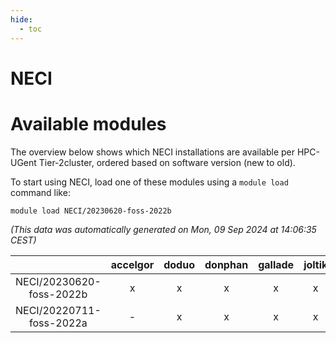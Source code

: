 ```yaml
---
hide:
  - toc
---
```


NECI
====

# Available modules


The overview below shows which NECI installations are available per HPC-UGent Tier-2cluster, ordered based on software version (new to old).

To start using NECI, load one of these modules using a `module load` command like:

```shell
module load NECI/20230620-foss-2022b
```

*(This data was automatically generated on Mon, 09 Sep 2024 at 14:06:35 CEST)*  

| |accelgor|doduo|donphan|gallade|joltik|shinx|skitty|
| :---: | :---: | :---: | :---: | :---: | :---: | :---: | :---: |
|NECI/20230620-foss-2022b|x|x|x|x|x|-|x|
|NECI/20220711-foss-2022a|-|x|x|x|x|-|x|

